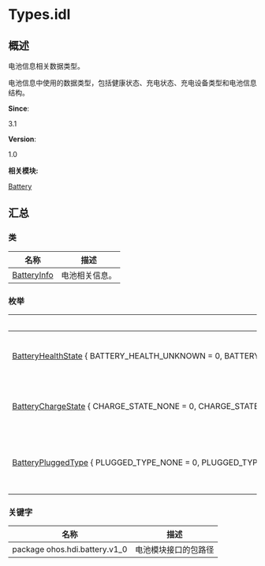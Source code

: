 # Types.idl


## **概述**

电池信息相关数据类型。

电池信息中使用的数据类型，包括健康状态、充电状态、充电设备类型和电池信息结构。

**Since**:

3.1

**Version**:

1.0

**相关模块:**

[Battery](battery.md)


## **汇总**


### 类

  | 名称 | 描述 | 
| -------- | -------- |
| [BatteryInfo](_battery_info.md) | 电池相关信息。 | 


### 枚举

  | 名称 | 描述 | 
| -------- | -------- |
| [BatteryHealthState](battery.md#batteryhealthstate)&nbsp;{&nbsp;BATTERY_HEALTH_UNKNOWN&nbsp;=&nbsp;0,&nbsp;BATTERY_HEALTH_GOOD,&nbsp;BATTERY_HEALTH_OVERHEAT,&nbsp;BATTERY_HEALTH_OVERVOLTAGE,&nbsp;&nbsp;&nbsp;BATTERY_HEALTH_COLD,&nbsp;BATTERY_HEALTH_DEAD,&nbsp;BATTERY_HEALTH_RESERVED&nbsp;} | 电池的健康状态。 | 
| [BatteryChargeState](battery.md#batterychargestate)&nbsp;{&nbsp;CHARGE_STATE_NONE&nbsp;=&nbsp;0,&nbsp;CHARGE_STATE_ENABLE,&nbsp;CHARGE_STATE_DISABLE,&nbsp;CHARGE_STATE_FULL,&nbsp;&nbsp;&nbsp;CHARGE_STATE_RESERVED&nbsp;} | 电池的充电状态。 | 
| [BatteryPluggedType](battery.md#batterypluggedtype)&nbsp;{&nbsp;PLUGGED_TYPE_NONE&nbsp;=&nbsp;0,&nbsp;PLUGGED_TYPE_AC,&nbsp;PLUGGED_TYPE_USB,&nbsp;PLUGGED_TYPE_WIRELESS,&nbsp;&nbsp;&nbsp;PLUGGED_TYPE_BUTT&nbsp;} | 电池的充电设备类型。 | 


### 关键字

  | 名称 | 描述 | 
| -------- | -------- |
| package&nbsp;ohos.hdi.battery.v1_0 | 电池模块接口的包路径 | 
